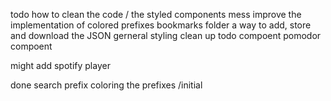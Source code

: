 todo
    how to clean the code / the styled components mess
    improve the implementation of colored prefixes
    bookmarks folder
    a way to add, store and download the JSON
    gerneral styling clean up
    todo compoent
    pomodor compoent

might add
    spotify player

done
    search prefix
    coloring the prefixes /initial 
